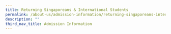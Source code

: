 ```yaml
---
title: Returning Singaporeans & International Students
permalink: /about-us/admission-information/returning-singaporeans-international-students/
description: ""
third_nav_title: Admission Information
---
```

